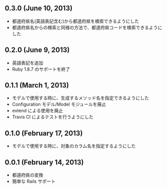 ## 0.3.0 (June 10, 2013) ##

* 都道府県名(英語表記含む)から都道府県を検索できるようにした
* 都道府県名からの検索と同様の方法で、都道府県コードを検索できるようにした

## 0.2.0 (June 9, 2013) ##

* 英語表記を追加
* Ruby 1.8.7 のサポートを終了

## 0.1.1 (March 1, 2013) ##

* モデルで使用する時に、生成するメソッド名を指定できるようにした
* Configuration モデル/Model モジュールを廃止
* extend による使用を廃止
* Travis CI によるテストを行うようにした

## 0.1.0 (February 17, 2013) ##

* モデルで使用する時に、対象のカラム名を指定するようにした

## 0.0.1 (February 14, 2013) ##

* 都道府県の変換
* 簡単な Rails サポート
